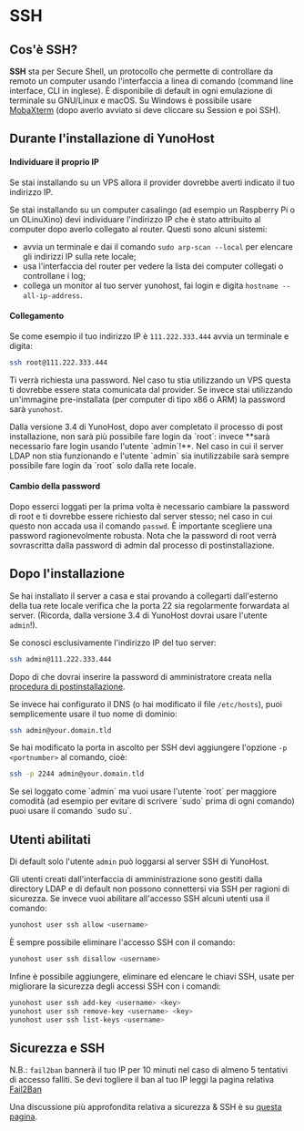 # SSH

## Cos'è SSH?

**SSH** sta per Secure Shell, un protocollo che permette di controllare da remoto un computer usando l'interfaccia a linea di comando (command line interface, CLI in inglese). È disponibile di default in ogni emulazione di terminale su GNU/Linux e macOS. Su Windows è possibile usare [MobaXterm](https://mobaxterm.mobatek.net/download-home-edition.html) (dopo averlo avviato si deve cliccare su Session e poi SSH).

## Durante l'installazione di YunoHost

#### Individuare il proprio IP

Se stai installando su un VPS allora il provider dovrebbe averti indicato il tuo indirizzo IP.

Se stai installando su un computer casalingo (ad esempio un Raspberry Pi o un OLinuXino) devi individuare l'indirizzo IP che è stato attribuito al computer dopo averlo collegato al router. Questi sono alcuni sistemi:
- avvia un terminale e dai il comando `sudo arp-scan --local` per elencare gli indirizzi IP sulla rete locale;
- usa l'interfaccia del router per vedere la lista dei computer collegati o controllane i log;
- collega un monitor al tuo server yunohost, fai login e digita `hostname --all-ip-address`.

#### Collegamento

Se come esempio il tuo indirizzo IP è `111.222.333.444` avvia un terminale e digita:

```bash
ssh root@111.222.333.444
```

Ti verrà richiesta una password. Nel caso tu stia utilizzando un VPS questa ti dovrebbe essere stata comunicata dal provider. Se invece stai utilizzando un'immagine pre-installata (per computer di tipo x86 o ARM) la password sarà `yunohost`.

<div class="alert alert-warning">
Dalla versione 3.4 di YunoHost, dopo aver completato il processo di post installazione, non sarà più possibile fare login da `root`: invece **sarà necessario fare login usando l'utente `admin`!**. Nel caso in cui il server LDAP non stia funzionando e l'utente `admin` sia inutilizzabile sarà sempre possibile fare login da `root` solo dalla rete locale.
</div>

#### Cambio della password

Dopo esserci loggati per la prima volta è necessario cambiare la password di root e ti dovrebbe essere richiesto dal server stesso; nel caso in cui questo non accada usa il comando `passwd`. È importante scegliere una password ragionevolmente robusta. Nota che la password di root verrà sovrascritta dalla password di admin dal processo di postinstallazione.

## Dopo l'installazione

Se hai installato il server a casa e stai provando a collegarti dall'esterno della tua rete locale verifica che la porta 22 sia regolarmente forwardata al server. (Ricorda, dalla versione 3.4 di YunoHost dovrai usare l'utente `admin`!).

Se conosci esclusivamente l'indirizzo IP del tuo server:

```bash
ssh admin@111.222.333.444
```

Dopo di che dovrai inserire la password di amministratore creata nella [procedura di postinstallazione](postinstall).

Se invece hai configurato il DNS (o hai modificato il file `/etc/hosts`), puoi semplicemente usare il tuo nome di dominio:

```bash
ssh admin@your.domain.tld
```

Se hai modificato la porta in ascolto per SSH devi aggiungere l'opzione `-p <portnumber>` al comando, cioè:

```bash
ssh -p 2244 admin@your.domain.tld
```

<div class="alert alert-info">
Se sei loggato come `admin` ma vuoi usare l'utente `root` per maggiore comodità (ad esempio per evitare di scrivere `sudo` prima di ogni comando) puoi usare il comando `sudo su`.
</div>

## Utenti abilitati

Di default solo l'utente `admin` può loggarsi al server SSH di YunoHost.

Gli utenti creati dall'interfaccia di amministrazione sono gestiti dalla directory LDAP e di default non possono connettersi via SSH per ragioni di sicurezza. Se invece vuoi abilitare all'accesso SSH alcuni utenti usa il comando:

```bash
yunohost user ssh allow <username>
```

È sempre possibile eliminare l'accesso SSH con il comando:

```bash
yunohost user ssh disallow <username>
```

Infine è possibile aggiungere, eliminare ed elencare le chiavi SSH, usate per migliorare la sicurezza degli accessi SSH con i comandi:

```bash
yunohost user ssh add-key <username> <key>
yunohost user ssh remove-key <username> <key>
yunohost user ssh list-keys <username>
```

## Sicurezza e SSH

N.B.: `fail2ban` bannerà il tuo IP per 10 minuti nel caso di almeno 5 tentativi di accesso falliti. Se devi togliere il ban al tuo IP leggi la pagina relativa [Fail2Ban](/fail2ban)

Una discussione più approfondita relativa a sicurezza & SSH è su [questa pagina](/security).

